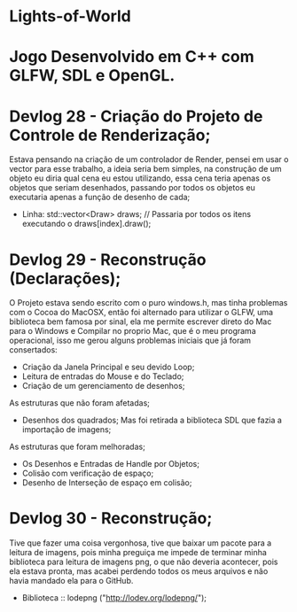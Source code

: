 # Lights-of-World
# Jogo Desenvolvido em C++ com GLFW, SDL e OpenGL.

# Devlog 28 - Criação do Projeto de Controle de Renderização;
Estava pensando na criação de um controlador de Render, pensei em usar o vector para esse trabalho, a ideia seria bem simples, na construção de um objeto eu diria qual cena eu estou utilizando, essa cena teria apenas os objetos que seriam desenhados, passando por todos os objetos eu executaria apenas a função de desenho de cada;

- Linha: std::vector\<Draw\> draws; // Passaria por todos os itens executando o draws[index].draw();

# Devlog 29 - Reconstrução (Declarações);
O Projeto estava sendo escrito com o puro windows.h, mas tinha problemas com o Cocoa do MacOSX,
então foi alternado para utilizar o GLFW, uma biblioteca bem famosa por sinal, ela me permite
escrever direto do Mac para o Windows e Compilar no proprio Mac, que é o meu programa operacional,
isso me gerou alguns problemas iniciais que já foram consertados:

- Criação da Janela Principal e seu devido Loop;
- Leitura de entradas do Mouse e do Teclado;
- Criação de um gerenciamento de desenhos;

As estruturas que não foram afetadas;

- Desenhos dos quadrados; Mas foi retirada a biblioteca SDL que fazia a importação de imagens;

As estruturas que foram melhoradas;

- Os Desenhos e Entradas de Handle por Objetos;
- Colisão com verificação de espaço;
- Desenho de Interseção de espaço em colisão;

# Devlog 30 - Reconstrução;
Tive que fazer uma coisa vergonhosa, tive que baixar um pacote para a leitura de imagens, pois minha preguiça
me impede de terminar minha biblioteca para leitura de imagens png, o que não deveria acontecer, pois ela 
estava pronta, mas acabei perdendo todos os meus arquivos e não havia mandado ela para o GitHub.

- Biblioteca :: lodepng ("http://lodev.org/lodepng/");
